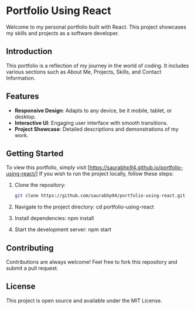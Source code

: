 # Portfolio Using React

Welcome to my personal portfolio built with React. This project showcases my skills and projects as a software developer.

## Introduction

This portfolio is a reflection of my journey in the world of coding. It includes various sections such as About Me, Projects, Skills, and Contact Information.

## Features

- **Responsive Design**: Adapts to any device, be it mobile, tablet, or desktop.
- **Interactive UI**: Engaging user interface with smooth transitions.
- **Project Showcase**: Detailed descriptions and demonstrations of my work.

## Getting Started

To view this portfolio, simply visit [https://saurabhp94.github.io/portfolio-using-react/]
If you wish to run the project locally, follow these steps:

1. Clone the repository:
   ```bash
   git clone https://github.com/saurabhp94/portfolio-using-react.git
2. Navigate to the project directory:
    cd portfolio-using-react

3. Install dependencies:
    npm install

4. Start the development server:
    npm start

## Contributing

Contributions are always welcome! Feel free to fork this repository and submit a pull request.

## License

This project is open source and available under the MIT License.
